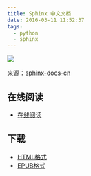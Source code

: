 ```yaml
---
title: Sphinx 中文文档
date: 2016-03-11 11:52:37
tags:
  - python
  - sphinx
---
```


![](http://www.pythondoc.com/img/sphinx.png)

来源：[sphinx-docs-cn](https://github.com/sixu05202004/sphinx-docs-cn)

<!--more-->

## 在线阅读 ##

+ [在线阅读](http://sphinx-doc-zh.readthedocs.org/)

## 下载 ##

+ [HTML格式](http://readthedocs.org/projects/sphinx-doc-zh/downloads/htmlzip/latest/)
+ [EPUB格式](http://readthedocs.org/projects/sphinx-doc-zh/downloads/epub/latest/)
